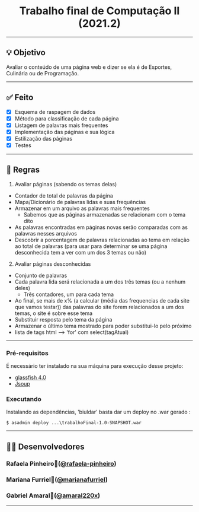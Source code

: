 <h1 align="center">
    Trabalho final de Computação II (2021.2)
</h1>

---

## 💡 Objetivo

Avaliar o conteúdo de uma página web e dizer se ela é de Esportes, Culinária ou de Programação. 

---
## ✅ Feito
- [x] Esquema de raspagem de dados
- [x] Método para classificação de cada página
- [x] Listagem de palavras mais frequentes
- [x] Implementação das páginas e sua lógica
- [x] Estilização das páginas
- [x] Testes
---
## 📖 Regras
1. Avaliar páginas (sabendo os temas delas)
- Contador de total de palavras da página
- Mapa/Dicionário de palavras lidas e suas frequências
- Armazenar em um arquivo as palavras mais frequentes
    - Sabemos que as páginas armazenadas se relacionam com o tema dito
- As palavras encontradas em páginas novas serão comparadas com as palavras nesses arquivos 
- Descobrir a porcentagem de palavras relacionadas ao tema em relação ao total de palavras (para usar para determinar se uma página desconhecida tem a ver com um dos 3 temas ou não)

2. Avaliar páginas desconhecidas
- Conjunto de palavras
- Cada palavra lida será relacionada a um dos três temas (ou a nenhum deles)
    - Três contadores, um para cada tema
- Ao final, se mais de x% (a calcular (média das frequencias de cada site que vamos testar)) das palavras do site forem relacionados a um dos temas, o site é sobre esse tema
- Substituir resposta pelo tema da página 
- Armazenar o último tema mostrado para poder substitui-lo pelo próximo 
- lista de tags html --> 'for' com select(tagAtual)
---
### Pré-requisitos

É necessário ter instalado na sua máquina para execução desse projeto:
- <a href='https://javaee.github.io/glassfish/download'>glassfish 4.0</a>
- <a href='https://jsoup.org/'>Jsoup</a>

### Executando

Instalando as dependências, 'biuldar' basta dar um deploy no .war gerado :
```
$ asadmin deploy ...\trabalhoFinal-1.0-SNAPSHOT.war
```
---
## 👨‍💻 Desenvolvedores
### Rafaela Pinheiro🙊([@rafaela-pinheiro](https://github.com/rafaela-pinheiro))
### Mariana Furriel🙉([@marianafurriel](https://github.com/marianafurriel))
### Gabriel Amaral🙈([@amaral220x](https://github.com/amaral220x)) 

---
